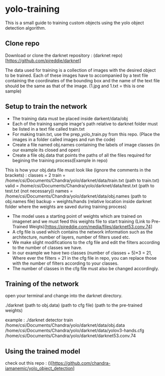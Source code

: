 # yolo-training

This is a small guide to training custom objects using the yolo object detection algorithm.

## Clone repo

Download or clone the darknet repository : (darknet repo)[https://github.com/pjreddie/darknet]

The data used for training is a collection of images with the desired object to be trained. 
Each of these images have to accompanied by a text file containing the coordinates of the bounding box and the name 
of the text file should be the same as that of the image. (1.jpg and 1.txt = this is one sample)

## Setup to train the network

  * The training data must be placed inside darkent/data/obj 
  * Each of the training sample image's path relative to darknet folder must be listed in a text file called train.txt
  * For making train.txt, use the prep_yolo_train.py from this repo. (Place the images in a folder called images and run the code)
  * Create a file named obj.names containing the labels of image classes (in our example its closed and open)
  * Create a file obj.data that points the paths of all the files required for begining the training process(Example in repo)
  
  This is how your obj.data file must look like (ignore the comments in the brackets) :
  classes = 2
  train = /home/csi/Documents/Chandra/yolo/darknet/data/train.txt (path to train.txt)
  valid = /home/csi/Documents/Chandra/yolo/darknet/data/test.txt  (path to test.txt (not necessary))
  names = /home/csi/Documents/Chandra/yolo/darknet/data/obj.names (path to obj.names file)
  backup = weights/hands  (relative location inside darknet folder where the weights are saved during training process)
  
  
  
  * The model uses a starting point of weights which are trained on imagenet and we must feed this weights file to start training
    (Link to Pre-Trained Weigts)[https://pjreddie.com/media/files/darknet53.conv.74]
  * A cfg file is used which contains the network information such as the architecture, number of layers, number of filters used etc.
  * We make slight modifications to the cfg file and edit the filters according to the number of classes we have.
  * In our example we have two classes (number of classes + 5)*3 = 21, Where ever the filters = 21 in the cfg file in repo, you can replace those with the number of filters according to your classes.
  * The number of classes in the cfg file must also be changed accordingly.
  
## Training of the network

open your terminal and change into the darknet directory.

./darknet (path to obj.data) (path to cfg file) (path to the pre-trained weights)

example : 
./darknet detector train /home/csi/Documents/Chandra/yolo/darknet/data/obj.data /home/csi/Documents/Chandra/yolo/darknet/data/yolov3-hands.cfg /home/csi/Documents/Chandra/yolo/darknet/darknet53.conv.74

## Using the trained model
check out this repo : ()[https://github.com/chandra-iamanemic/yolo_object_detection]
